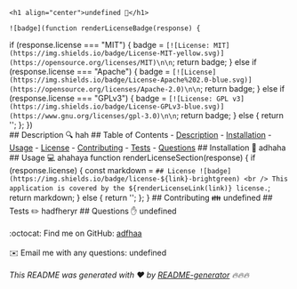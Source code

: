 
    <h1 align="center">undefined 👋</h1>
      
    ![badge](function renderLicenseBadge(response) {
  if (response.license === "MIT") {
    badge = `[![License: MIT](https://img.shields.io/badge/License-MIT-yellow.svg)](https://opensource.org/licenses/MIT)\n\n`;
    return badge;
  } else if (response.license === "Apache") {
    badge = `[![License](https://img.shields.io/badge/License-Apache%202.0-blue.svg)](https://opensource.org/licenses/Apache-2.0)\n\n`;
    return badge;
  } else if (response.license === "GPLv3") {
    badge = `[![License: GPL v3](https://img.shields.io/badge/License-GPLv3-blue.svg)](https://www.gnu.org/licenses/gpl-3.0)\n\n`;
    return badge;
  } else {
    return '';
  };
})<br />
    ## Description
    🔍 hah
    ## Table of Contents
    - [Description](#description)
    - [Installation](#installation)
    - [Usage](#usage)
    - [License](#license)
    - [Contributing](#contributing)
    - [Tests](#tests)
    - [Questions](#questions)
    ## Installation
    💾 adhaha
    ## Usage
    💻 ahahaya
    function renderLicenseSection(response) {
  if (response.license) {
    const markdown = `
    ## License
    ![badge](https://img.shields.io/badge/license-${link}-brightgreen)
    <br />
    This application is covered by the ${renderLicenseLink(link)} license.
    `;
    return markdown;
  } else {
    return '';
  };
} 
    ## Contributing
    👪 undefined
    ## Tests
    ✏️ hadfheryr
    ## Questions
    ✋ undefined<br />
    <br />
    :octocat: Find me on GitHub: [adfhaa](https://github.com/adfhaa)<br />
    <br />
    ✉️ Email me with any questions: undefined<br /><br />
    _This README was generated with ❤️ by [README-generator](https://github.com/jpd61/README-generator) 🔥🔥🔥_
  